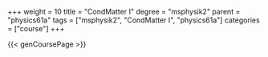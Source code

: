 +++
weight = 10
title = "CondMatter I"
degree = "msphysik2"
parent = "physics61a"
tags = ["msphysik2", "CondMatter I", "physics61a"]
categories = ["course"]
+++

{{< genCoursePage >}}
